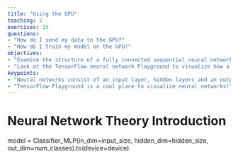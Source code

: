 ```yaml
---
title: "Using the GPU"
teaching: 5
exercises: 15
questions:
- "How do I send my data to the GPU?"
- "How do I train my model on the GPU?"
objectives:
- "Examine the structure of a fully connected sequential neural network."
- "Look at the TensorFlow neural network Playground to visualize how a neural network works."
keypoints:
- "Neural networks consist of an input layer, hidden layers and an output layer."
- "TensorFlow Playground is a cool place to visualize neural networks!" 
---
```


# Neural Network Theory Introduction

model = Classifier_MLP(in_dim=input_size, hidden_dim=hidden_size, out_dim=num_classes).to(device=device)
